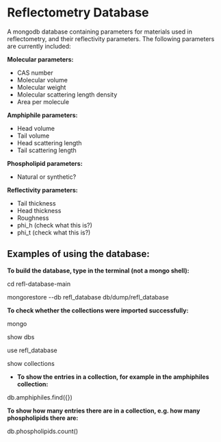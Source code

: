 # Reflectometry Database 

A mongodb database containing parameters for materials used in reflectometry, and their reflectivity parameters. 
The following parameters are currently included: 
  
**Molecular parameters:**
  * CAS number
  * Molecular volume
  * Molecular weight
  * Molecular scattering length density
  * Area per molecule
  
**Amphiphile parameters:**
  * Head volume
  * Tail volume
  * Head scattering length
  * Tail scattering length
  
**Phospholipid parameters:**
  * Natural or synthetic?
  
**Reflectivity parameters:**
  * Tail thickness
  * Head thickness
  * Roughness
  * phi_h (check what this is?)
  * phi_t (check what this is?)


## Examples of using the database: 

**To build the database, type in the terminal (not a mongo shell):**

cd refl-database-main

mongorestore --db refl_database db/dump/refl_database

**To check whether the collections were imported successfully:**

mongo

show dbs

use refl_database

show collections 

* **To show the entries in a collection, for example in the amphiphiles collection:**

db.amphiphiles.find({})

**To show how many entries there are in a collection, e.g. how many phospholipids there are:**

db.phospholipids.count()
